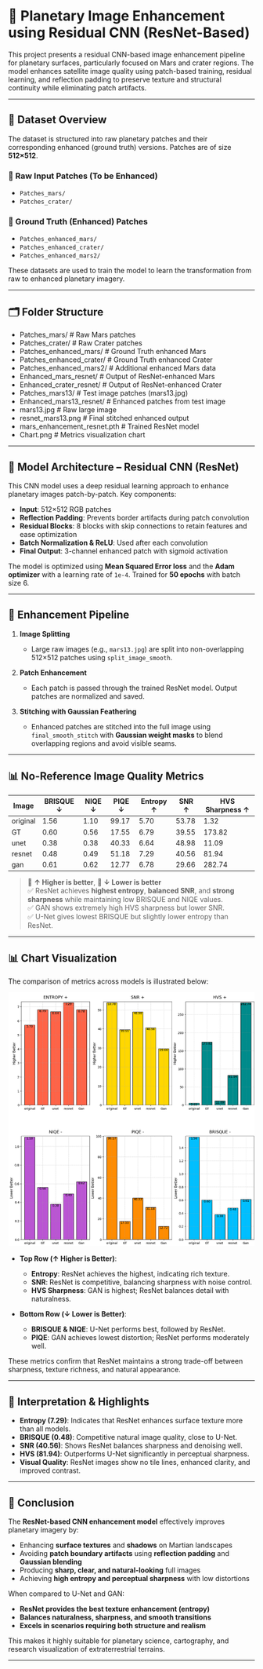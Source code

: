 # 🚀 Planetary Image Enhancement using Residual CNN (ResNet-Based)

This project presents a residual CNN-based image enhancement pipeline for planetary surfaces, particularly focused on Mars and crater regions. The model enhances satellite image quality using patch-based training, residual learning, and reflection padding to preserve texture and structural continuity while eliminating patch artifacts.

---

## 📂 Dataset Overview

The dataset is structured into raw planetary patches and their corresponding enhanced (ground truth) versions. Patches are of size **512×512**.

### 🔹 Raw Input Patches (To be Enhanced)
- `Patches_mars/`  
- `Patches_crater/`  

### 🔹 Ground Truth (Enhanced) Patches
- `Patches_enhanced_mars/`  
- `Patches_enhanced_crater/`  
- `Patches_enhanced_mars2/`  

These datasets are used to train the model to learn the transformation from raw to enhanced planetary imagery.

---

## 🗂️ Folder Structure

- Patches_mars/ # Raw Mars patches
- Patches_crater/ # Raw Crater patches
- Patches_enhanced_mars/ # Ground Truth enhanced Mars
- Patches_enhanced_crater/ # Ground Truth enhanced Crater
- Patches_enhanced_mars2/ # Additional enhanced Mars data
- Enhanced_mars_resnet/ # Output of ResNet-enhanced Mars
- Enhanced_crater_resnet/ # Output of ResNet-enhanced Crater
- Patches_mars13/ # Test image patches (mars13.jpg)
- Enhanced_mars13_resnet/ # Enhanced patches from test image
- mars13.jpg # Raw large image
- resnet_mars13.png # Final stitched enhanced output
- mars_enhancement_resnet.pth # Trained ResNet model
- Chart.png # Metrics visualization chart


---

## 🧠 Model Architecture – Residual CNN (ResNet)

This CNN model uses a deep residual learning approach to enhance planetary images patch-by-patch. Key components:

- **Input**: 512×512 RGB patches  
- **Reflection Padding**: Prevents border artifacts during patch convolution  
- **Residual Blocks**: 8 blocks with skip connections to retain features and ease optimization  
- **Batch Normalization & ReLU**: Used after each convolution  
- **Final Output**: 3-channel enhanced patch with sigmoid activation

The model is optimized using **Mean Squared Error loss** and the **Adam optimizer** with a learning rate of `1e-4`. Trained for **50 epochs** with batch size 6.

---

## 🔁 Enhancement Pipeline

1. **Image Splitting**  
   - Large raw images (e.g., `mars13.jpg`) are split into non-overlapping 512×512 patches using `split_image_smooth`.

2. **Patch Enhancement**  
   - Each patch is passed through the trained ResNet model. Output patches are normalized and saved.

3. **Stitching with Gaussian Feathering**  
   - Enhanced patches are stitched into the full image using `final_smooth_stitch` with **Gaussian weight masks** to blend overlapping regions and avoid visible seams.

---

## 📊 No-Reference Image Quality Metrics

| Image      | BRISQUE ↓ | NIQE ↓ | PIQE ↓ | Entropy ↑ | SNR ↑   | HVS Sharpness ↑ |
|------------|-----------|--------|--------|-----------|---------|------------------|
| original   | 1.56      | 1.10   | 99.17  | 5.70      | 53.78   | 1.32             |
| GT         | 0.60      | 0.56   | 17.55  | 6.79      | 39.55   | 173.82           |
| unet       | 0.38      | 0.38   | 40.33  | 6.64      | 48.98   | 11.09            |
| resnet     | 0.48      | 0.49   | 51.18  | 7.29      | 40.56   | 81.94            |
| gan        | 0.61      | 0.62   | 12.77  | 6.78      | 29.66   | 282.74           |

> 🔺 **↑ Higher is better**, 🔻 **↓ Lower is better**  
> ✅ ResNet achieves **highest entropy**, **balanced SNR**, and **strong sharpness** while maintaining low BRISQUE and NIQE values.  
> ✅ GAN shows extremely high HVS sharpness but lower SNR.  
> ✅ U-Net gives lowest BRISQUE but slightly lower entropy than ResNet.

---

## 📊 Chart Visualization

The comparison of metrics across models is illustrated below:

![Metrics Chart](Chart.png)

- **Top Row (↑ Higher is Better)**:
  - **Entropy**: ResNet achieves the highest, indicating rich texture.
  - **SNR**: ResNet is competitive, balancing sharpness with noise control.
  - **HVS Sharpness**: GAN is highest; ResNet balances detail with naturalness.

- **Bottom Row (↓ Lower is Better)**:
  - **BRISQUE & NIQE**: U-Net performs best, followed by ResNet.
  - **PIQE**: GAN achieves lowest distortion; ResNet performs moderately well.

These metrics confirm that ResNet maintains a strong trade-off between sharpness, texture richness, and natural appearance.

---

## 🧠 Interpretation & Highlights

- **Entropy (7.29)**: Indicates that ResNet enhances surface texture more than all models.
- **BRISQUE (0.48)**: Competitive natural image quality, close to U-Net.
- **SNR (40.56)**: Shows ResNet balances sharpness and denoising well.
- **HVS (81.94)**: Outperforms U-Net significantly in perceptual sharpness.
- **Visual Quality**: ResNet images show no tile lines, enhanced clarity, and improved contrast.

---

## 🧾 Conclusion

The **ResNet-based CNN enhancement model** effectively improves planetary imagery by:

- Enhancing **surface textures** and **shadows** on Martian landscapes
- Avoiding **patch boundary artifacts** using **reflection padding** and **Gaussian blending**
- Producing **sharp, clear, and natural-looking** full images
- Achieving **high entropy and perceptual sharpness** with low distortions

When compared to U-Net and GAN:
- **ResNet provides the best texture enhancement (entropy)**
- **Balances naturalness, sharpness, and smooth transitions**
- **Excels in scenarios requiring both structure and realism**

This makes it highly suitable for planetary science, cartography, and research visualization of extraterrestrial terrains.

---

